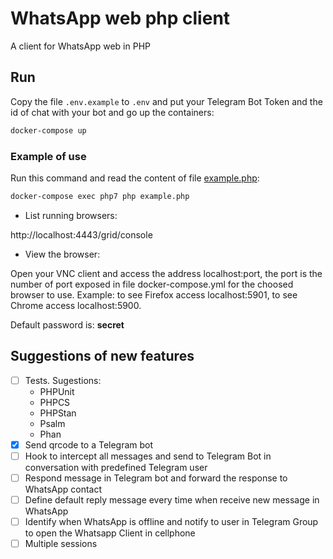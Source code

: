 # WhatsApp web php client

A client for WhatsApp web in PHP

## Run

Copy the file `.env.example` to `.env` and put your Telegram Bot Token and the id of chat with your bot and go up the containers:

```bash
docker-compose up
```

### Example of use

Run this command and read the content of file [example.php](example.php):
```bash
docker-compose exec php7 php example.php
```

* List running browsers:

http://localhost:4443/grid/console

* View the browser:

Open your VNC client and access the address localhost:port, the port is the number of port exposed in file docker-compose.yml for the choosed browser to use. Example: to see Firefox access localhost:5901, to see Chrome access localhost:5900.

Default password is: **secret**

## Suggestions of new features

* [ ] Tests. Sugestions:
  * PHPUnit
  * PHPCS
  * PHPStan
  * Psalm
  * Phan
* [x] Send qrcode to a Telegram bot
* [ ] Hook to intercept all messages and send to Telegram Bot in conversation with predefined Telegram user
* [ ] Respond message in Telegram bot and forward the response to WhatsApp contact
* [ ] Define default reply message every time when receive new message in WhatsApp
* [ ] Identify when WhatsApp is offline and notify to user in Telegram Group to open the Whatsapp Client in cellphone
* [ ] Multiple sessions
